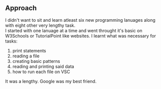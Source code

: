 ## Approach
I didn't want to sit and learn atleast six new programming lanuages along with eight other very lengthy task. <br>
I started with one lanuage at a time and went throught it's basic on W3Schools or TutorialPoint like websites.
I learnt what was necessary for tasks:
1. print statements
2. reading a file
3. creating basic patterns
4. reading and printing said data
5. how to run each file on VSC

It was a lengthy. Google was my best friend.
